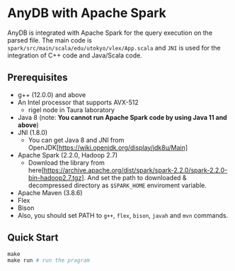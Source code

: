 # AnyDB with Apache Spark

AnyDB is integrated with Apache Spark for the query execution on the parsed file. The main code is `spark/src/main/scala/edu/utokyo/vlex/App.scala` and `JNI` is used for the integration of C++ code and Java/Scala code.

## Prerequisites

- g++ (12.0.0) and above
- An Intel processor that supports AVX-512
  - rigel node in Taura laboratory
- Java 8 (note: **You cannot run Apache Spark code by using Java 11 and above**)
- JNI (1.8.0)
  - You can get Java 8 and JNI from OpenJDK[https://wiki.openjdk.org/display/jdk8u/Main]
- Apache Spark (2.2.0, Hadoop 2.7)
  - Download the library from here[https://archive.apache.org/dist/spark/spark-2.2.0/spark-2.2.0-bin-hadoop2.7.tgz]. And set the path to downloaded & decompressed directory as `$SPARK_HOME` enviroment variable. 
- Apache Maven (3.8.6)
- Flex
- Bison
- Also, you should set PATH to `g++`, `flex`, `bison`, `javah` and `mvn` commands.

## Quick Start

```Makefile
make
make run # run the pragram
```
